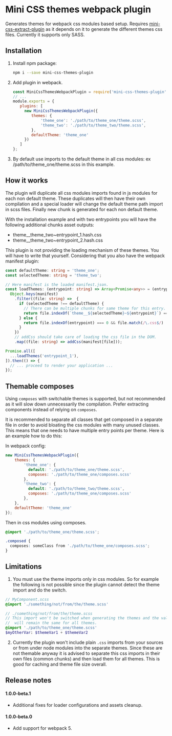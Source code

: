 # Mini CSS themes webpack plugin

Generates themes for webpack css modules based setup. Requires [mini-css-extract-plugin](https://github.com/webpack-contrib/mini-css-extract-plugin) 
as it depends on it to generate the different themes css files. Currently it supports only
SASS.

## Installation

1. Install npm package:
    ```bash
    npm i --save mini-css-themes-plugin
    ```
2. Add plugin in webpack.
    ```js
    const MiniCssThemesWebpackPlugin = require('mini-css-themes-plugin');
    // ...
    module.exports = {
       plugins: [
         new MiniCssThemesWebpackPlugin({
            themes: {
                'theme_one': './path/to/theme_one/theme.scss',
                'theme_two': './path/to/theme_two/theme.scss',
            },
            defaultTheme: 'theme_one'
         })  
       ]
    };
    ```
3. By default use imports to the default theme in all css modules: ex /path/to/theme_one/theme.scss
in this example.

## How it works

The plugin will duplicate all css modules imports found in js modules for each non default theme.
These duplicates will then have their own compilation and a special loader will change the default
theme path import in scss files. Finally new chunk is generated for each non default theme.

With the installation example and with two entrypoints you will have the following additional 
chunks asset outputs:
- theme__theme_two~entrypoint_1.hash.css
- theme__theme_two~entrypoint_2.hash.css

This plugin is not providing the loading mechanism of these themes. You will have to write that 
yourself. Considering that you also have the webpack manifest plugin:

```typescript
const defaultTheme: string = 'theme_one';
const selectedTheme: string = 'theme_two';

// Here manifest is the loaded manifest.json.
const loadThemes: (entrypoint: string) => Array<Promise<any>> = (entrypoint) => 
  Object.keys(manifest)
    .filter((file: string) =>  {
      if (selectedTheme !== defaultTheme) {
        // There can be multiple chunks for same theme for this entry.
        return file.indexOf(`theme__${selectedTheme}~${entrypoint}`) === 0 && file.match(/\.css$/)
      } else {
        return file.indexOf(entrypoint) === 0 && file.match(/\.css$/)
      }
    })
    // addCss should take care of loading the css file in the DOM.
    .map((file: string) => addCss(manifest[file]));

Promise.all([
  ...loadThemes('entrypoint_1'),
]).then(() => {
  // ... proceed to render your application ...
});
```

## Themable composes

Using `composes` with switchable themes is supported, but not recommended as it will
slow down unnecessarily the compilation. Prefer extracting components instead of
relying on `composes`.

It is recommended to separate all classes that get composed in a separate file in 
order to avoid bloating the css modules with many unused classes. This means that
one needs to have multiple entry points per theme. Here is an example how to do this:

In webpack config:
```js
new MiniCssThemesWebpackPlugin({
    themes: {
        'theme_one': {
          default: './path/to/theme_one/theme.scss',
          composes: './path/to/theme_one/composes.scss'
        },
        'theme_two': {
          default: './path/to/theme_two/theme.scss',
          composes: './path/to/theme_one/composes.scss'
        },
    },
    defaultTheme: 'theme_one'
});
```

Then in css modules using composes.
```scss
@import './path/to/theme_one/theme.scss';

.composed {
  composes: someClass from './path/to/theme_one/composes.scss';
}
```

## Limitations

1. You must use the theme imports only in css modules. So for example the following is not 
possible since the plugin cannot detect the theme import and do the switch.

```sass
// MyComponent.scss
@import './something/not/from/the/theme.scss'
```

```sass
// ./something/not/from/the/theme.scss
// This import won't be switched when generating the themes and the values below
//  will remain the same for all themes.
@import './path/to/theme_one/theme.scss'
$myOtherVar: $themeVar1 + $themeVar2
```

2. Currently the plugin won't include plain `.css` imports from your sources or from under
node modules into the separate themes. Since these are not themable anyway it is advised
to separate this css imports in their own files (common chunks) and then load them for all 
themes. This is good for caching and theme file size overall.

## Release notes

#### 1.0.0-beta.1

- Additional fixes for loader configurations and assets cleanup.

#### 1.0.0-beta.0

- Add support for webpack 5.
